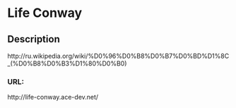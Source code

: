 Life Conway
==========

<h2> Description </h2>
<p>http://ru.wikipedia.org/wiki/%D0%96%D0%B8%D0%B7%D0%BD%D1%8C_(%D0%B8%D0%B3%D1%80%D0%B0)</p>
<h3>URL:</h3>
http://life-conway.ace-dev.net/

